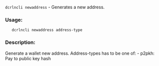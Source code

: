 `dcrlncli newaddress` - Generates a new address.

### Usage:
```
   dcrlncli newaddress address-type
```

### Description:
   
  Generate a wallet new address. Address-types has to be one of:
      - p2pkh: Pay to public key hash
